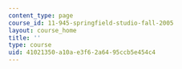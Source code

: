 ```yaml
---
content_type: page
course_id: 11-945-springfield-studio-fall-2005
layout: course_home
title: ''
type: course
uid: 41021350-a10a-e3f6-2a64-95ccb5e454c4
---
```

